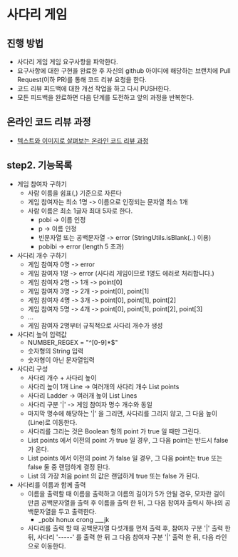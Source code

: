 # 사다리 게임
## 진행 방법
* 사다리 게임 게임 요구사항을 파악한다.
* 요구사항에 대한 구현을 완료한 후 자신의 github 아이디에 해당하는 브랜치에 Pull Request(이하 PR)를 통해 코드 리뷰 요청을 한다.
* 코드 리뷰 피드백에 대한 개선 작업을 하고 다시 PUSH한다.
* 모든 피드백을 완료하면 다음 단계를 도전하고 앞의 과정을 반복한다.

## 온라인 코드 리뷰 과정
* [텍스트와 이미지로 살펴보는 온라인 코드 리뷰 과정](https://github.com/nextstep-step/nextstep-docs/tree/master/codereview)

## step2. 기능목록
* 게임 참여자 구하기
    * 사람 이름을 쉼표(,) 기준으로 자른다
    * 게임 참여자는 최소 1명 -> 이름으로 인정되는 문자열 최소 1개
    * 사람 이름은 최소 1글자 최대 5자로 한다.
        * pobi -> 이름 인정
        * p -> 이름 인정
        * 빈문자열 또는 공백문자열 -> error (StringUtils.isBlank(..) 이용)
        * pobibi -> error (length 5 초과)
* 사다리 개수 구하기
    * 게임 참여자 0명 -> error
    * 게임 참여자 1명 -> error (사다리 게임이므로 1명도 에러로 처리합니다.)
    * 게임 참여자 2명 -> 1개 -> point[0]
    * 게임 참여자 3명 -> 2개 -> point[0], point[1]
    * 게임 참여자 4명 -> 3개 -> point[0], point[1], point[2]
    * 게임 참여자 5명 -> 4개 -> point[0], point[1], point[2], point[3]
    * ...
    * 게임 참여자 2명부터 규칙적으로 사다리 개수가 생성
* 사다리 높이 입력값
    * NUMBER_REGEX = "^[0-9]*$"
    * 숫자형의 String 입력
    * 숫자형이 아닌 문자열입력 
* 사다리 구성
    * 사다리 개수 + 사다리 높이 
    * 사다리 높이 1개 Line -> 여러개의 사다리 개수 List<Boolean> points
    * 사다리 Ladder -> 여러개 높이 List<Line> Lines
    * 사다리 구분 '|' -> 게임 참여자 명수 개수와 동일
    * 마지막 명수에 해당하는 '|' 을 그리면, 
      사다리를 그리지 않고,
      그 다음 높이(Line)로 이동한다.
    * 사다리를 그리는 것은 Boolean 형의 point 가 true 일 때만 그린다.
    * List<Boolean> points 에서 이전의 point 가 true 일 경우,
      그 다음 point는 반드시 false 가 온다.
    * List<Boolean> points 에서 이전의 point 가 false 일 경우,
      그 다음 point는 true 또는 false 둘 중 랜덤하게 결정 된다.
    * List<Boolean> 의 가장 처음 point 의 값은 랜덤하게 true 또는 false 가 된다.
* 사다리를 이름과 함께 출력
    * 이름을 출력할 때 
      이름을 출력하고 
      이름의 길이가 5가 안될 경우, 
      모자란 길이 만큼 공백문자열을 출력 후
      이름을 출력 한 뒤,
      그 다음 참여자 출력시 하나의 공백문자열을 두고 출력한다.
        * _pobi honux crong ___jk
    * 사다리를 출력 할 때
      공백문자열 다섯개를 먼저 출력 후,
      참여자 구분 '|' 출력 한 뒤,
      사다리 '-----' 를 출력 한 뒤
      그 다음 참여자 구분 '|' 출력 한 뒤,
      다음 라인으로 이동한다.